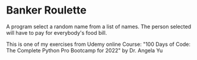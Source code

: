 # Banker Roulette

A program select a random name from a list of names. The person selected will have to pay for everybody's food bill.

This is one of my exercises from Udemy online Course: "100 Days of Code: The Complete Python Pro Bootcamp for 2022" by Dr. Angela Yu
